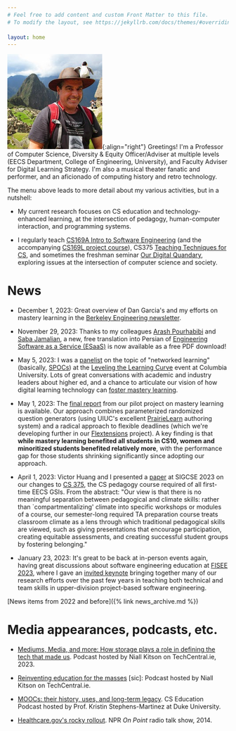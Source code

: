 ```yaml
---
# Feel free to add content and custom Front Matter to this file.
# To modify the layout, see https://jekyllrb.com/docs/themes/#overriding-theme-defaults

layout: home
---
```


![Armando at Machu Picchu, 2014](/assets/img/machupicchu.jpg){:align="right"}
Greetings!  I'm a Professor of Computer Science, Diversity & Equity Officer/Adviser at multiple levels (EECS Department, College of Engineering, University), and Faculty Adviser for Digital Learning Strategy.  I'm also a musical theater fanatic and performer, and an aficionado of computing history and retro technology.

The menu above leads to more detail about my various activities, but in a nutshell:

* My current research focuses on CS education and technology-enhanced learning, at the intersection of pedagogy, human-computer interaction, and programming systems.

* I regularly teach [CS169A Intro to Software Engineering](cs169a.cs169.org) (and the accompanying [CS169L project course](cs169l.cs169.org)), CS375 [Teaching Techniques for CS](cs375.org), and sometimes the freshman seminar [Our Digital Quandary](digitalquandary.org), exploring issues at the intersection of computer science and society.

# News

* December 1, 2023: Great overview of Dan Garcia's and my efforts on
mastery learning in the [Berkeley Engineering newsletter](https://engineering.berkeley.edu/news/2023/12/making-the-grade/).

* November 29, 2023: Thanks to my colleagues [Arash
Pourhabibi](https://www.linkedin.com/in/arashpourhabibizarandi/) and
[Saba Jamalian](https://www.linkedin.com/in/sabajamalian/), a new,
free translation into Persian of [Engineering Software as a Service
(ESaaS)](https://saasbook.info) is now available as a free PDF download!

* May 5, 2023: I was a [panelist]() on the topic of "networked learning" (basically,
[SPOCs](https://slate.com/technology/2013/09/spocs-small-private-online-classes-may-be-better-than-moocs.html))
at the [Leveling the Learning Curve](https://leveling.college) event
at Columbia University.  Lots of great conversations with academic and
industry leaders about higher ed, and a chance to articulate our
vision of how digital learning technology can [foster mastery learning](https://acelab.berkeley.edu/projects/cbt).

* May 1, 2023: The [final report](https://drive.google.com/file/d/1Z3Whcf5-JgF9wcmuj9jVWVLcZjR5zuOq/view?usp=sharing) from our pilot project on mastery
learning is available.  Our approach combines parameterized randomized
question generators (using UIUC's excellent
[PrairieLearn](prairielearn.org) authoring system) and a radical
approach to flexible deadlines (which we're developing further in our
[Flextensions](https://acelab.berkeley.edu/projects/flextensions/) project).  A key finding is that **while mastery
learning benefited all students in CS10, women and minoritized
students benefited relatively  more**, with the performance gap for
those students shrinking significantly since adopting our approach.

* April 1, 2023: Victor Huang and I presented a [paper](https://dl.acm.org/doi/10.1145/3545945.3569826) at SIGCSE
2023 on our changes to [CS 375](cs375.org), the CS pedagogy course required of all
first-time EECS GSIs.  From the abstract: "Our view is that there is no
meaningful separation between pedagogical and climate skills: rather
than `compartmentalizing' climate into specific workshops or modules
of a course, our semester-long required TA preparation course treats
classroom climate as a lens through which traditional pedagogical
skills are viewed, such as giving presentations that encourage
participation, creating equitable assessments, and creating successful
student groups by fostering belonging."

* January 23, 2023: It's great to be back at in-person 
events again, having great discussions about software engineering education at [FISEE
2023](https://www.laser-foundation.org/fisee/2023/), where I gave an
[invited keynote](https://drive.google.com/drive/u/1/folders/10clYQn9ka0Q2NZIWY0eqAXqpA7P1UAoe) bringing together many of our research efforts over
the past few years in
teaching both technical and team skills in upper-division
project-based software engineering.

[News items from 2022 and before]({% link news_archive.md %})

# Media appearances, podcasts, etc.

* [Mediums, Media, and more: How storage plays a role in defining the
tech that made
us](https://www.techcentral.ie/mediums-media-and-more-with-prof-armando-fox/).
Podcast hosted by Niall Kitson on TechCentral.ie, 2023.

* [Reinventing education for the
masses](https://www.techcentral.ie/prof-armando-fox-reinventing-education-masses/) [sic]:
Podcast hosted by Niall Kitson on TechCentral.ie.

* [MOOCs: their history, uses, and long-term
legacy](https://csedpodcast.org/blog/season1_episode5/).  CS Education
Podcast hosted by Prof. Kristin Stephens-Martinez at Duke University.

* [Healthcare.gov's rocky
rollout](https://training.npr.org/sources/armando-fox/). NPR _On
Point_ radio talk show, 2014.
